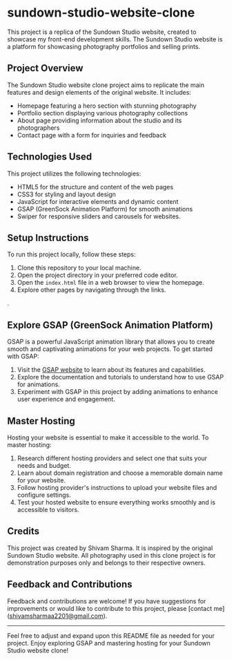 # sundown-studio-website-clone

This project is a replica of the Sundown Studio website, created to showcase my front-end development skills. The Sundown Studio website is a platform for showcasing photography portfolios and selling prints.

## Project Overview

The Sundown Studio website clone project aims to replicate the main features and design elements of the original website. It includes:

- Homepage featuring a hero section with stunning photography
- Portfolio section displaying various photography collections
- About page providing information about the studio and its photographers
- Contact page with a form for inquiries and feedback

## Technologies Used

This project utilizes the following technologies:

- HTML5 for the structure and content of the web pages
- CSS3 for styling and layout design
- JavaScript for interactive elements and dynamic content 
- GSAP (GreenSock Animation Platform) for smooth animations
- Swiper for responsive sliders and carousels for websites.


## Setup Instructions

To run this project locally, follow these steps:

1. Clone this repository to your local machine.
2. Open the project directory in your preferred code editor.
3. Open the `index.html` file in a web browser to view the homepage.
4. Explore other pages by navigating through the links.

.

## Explore GSAP (GreenSock Animation Platform)

GSAP is a powerful JavaScript animation library that allows you to create smooth and captivating animations for your web projects. To get started with GSAP:

1. Visit the [GSAP website](https://greensock.com/gsap/) to learn about its features and capabilities.
2. Explore the documentation and tutorials to understand how to use GSAP for animations.
3. Experiment with GSAP in this project by adding animations to enhance user experience and engagement.

## Master Hosting

Hosting your website is essential to make it accessible to the world. To master hosting:

1. Research different hosting providers and select one that suits your needs and budget.
2. Learn about domain registration and choose a memorable domain name for your website.
3. Follow hosting provider's instructions to upload your website files and configure settings.
4. Test your hosted website to ensure everything works smoothly and is accessible to visitors.

## Credits

This project was created by Shivam Sharma. It is inspired by the original Sundown Studio website. All photography used in this clone project is for demonstration purposes only and belongs to their respective owners.

## Feedback and Contributions

Feedback and contributions are welcome! If you have suggestions for improvements or would like to contribute to this project, please [contact me] (shivamsharmaa2201@gmail.com).

---

Feel free to adjust and expand upon this README file as needed for your project. Enjoy exploring GSAP and mastering hosting for your Sundown Studio website clone!
